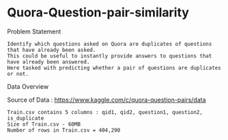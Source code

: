 # Quora-Question-pair-similarity
Problem Statement

    Identify which questions asked on Quora are duplicates of questions that have already been asked.
    This could be useful to instantly provide answers to questions that have already been answered.
    Here tasked with predicting whether a pair of questions are duplicates or not.

Data Overview

Source of Data : https://www.kaggle.com/c/quora-question-pairs/data

    Train.csv contains 5 columns : qid1, qid2, question1, question2, is_duplicate
    Size of Train.csv - 60MB
    Number of rows in Train.csv = 404,290

